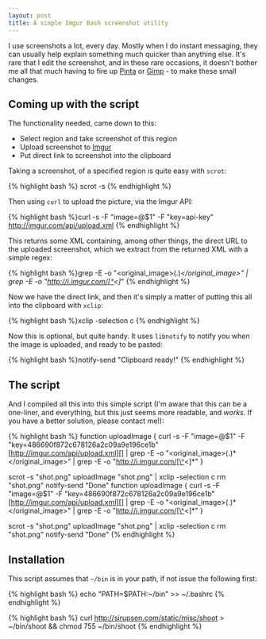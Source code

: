```yaml
---
layout: post
title: A simple Imgur Bash screenshot utility
---
```


I use screenshots a lot, every day. Mostly when I do instant messaging, they can usually help explain something much quicker than anything else. It's rare that I edit the screenshot, and in these rare occasions, it doesn't bother me all that much having to fire up [Pinta](http://pinta-project.com/) or [Gimp](http://www.gimp.org/) - to make these small changes.

## Coming up with the script

The functionality needed, came down to this:

* Select region and take screenshot of this region
* Upload screenshot to [Imgur](http://imgur.com)
* Put direct link to screenshot into the clipboard

Taking a screenshot, of a specified region is quite easy with `scrot`:

{% highlight bash %}
scrot -s
{% endhighlight %}

Then using `curl` to upload the picture, via the Imgur API:

{% highlight bash %}curl -s -F "image=@$1" -F "key=api-key" \
http://imgur.com/api/upload.xml {% endhighlight %}

This returns some XML containing, among other things, the direct URL to the uploaded screenshot, which we extract from the returned XML with a simple regex:

{% highlight bash %}grep -E -o "<original_image>(.)*</original_image>" | \
grep -E -o "http://i.imgur.com/[^<]*" {% endhighlight %}

Now we have the direct link, and then it's simply a matter of putting this all into the clipboard with `xclip`:

{% highlight bash %}xclip -selection c {% endhighlight %}

Now this is optional, but quite handy. It uses `libnotify` to notify you when the image is uploaded, and ready to be pasted:

{% highlight bash %}notify-send "Clipboard ready!" {% endhighlight %}

## The script

And I compiled all this into this simple script (I'm aware that this can be a one-liner, and everything, but this just seems more readable, and *works*. If you have a better solution, please contact me!):

{% highlight bash %}
function uploadImage { 
  curl -s -F "image=@$1" -F "key=486690f872c678126a2c09a9e196ce1b" [http://imgur.com/api/upload.xml][] | grep -E -o "<original\_image\>(.)\*</original\_image\>" | grep -E -o "<a >http://i.imgur.com/[\^</a><]\*" 
}

scrot -s "shot.png"
uploadImage "shot.png" | xclip -selection c
rm "shot.png"
notify-send "Done" function uploadImage { 
  curl -s -F "image=@$1" -F "key=486690f872c678126a2c09a9e196ce1b" [http://imgur.com/api/upload.xml][] | grep -E -o "<original\_image\>(.)\*</original\_image\>" | grep -E -o "<a >http://i.imgur.com/[\^</a><]\*" 
}

scrot -s "shot.png"
uploadImage "shot.png" | xclip -selection c
rm "shot.png"
notify-send "Done" 
{% endhighlight %}

## Installation

This script assumes that `~/bin` is in your path, if not issue the following first:

{% highlight bash %}
echo "PATH=$PATH:~/bin" >> ~/.bashrc
{% endhighlight %}

{% highlight bash %}
curl http://sirupsen.com/static/misc/shoot > ~/bin/shoot && chmod 755 ~/bin/shoot
{% endhighlight %}
